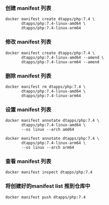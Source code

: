 ### 创建 manifest 列表
```text
docker manifest create dtapps/php:7.4 \
       dtapps/php:7.4-linux-amd64 \
       dtapps/php:7.4-linux-arm64
```

### 修改 manifest 列表
```text
docker manifest create dtapps/php:7.4 \
       dtapps/php:7.4-linux-amd64 --amend \
       dtapps/php:7.4-linux-arm64 --amend
```

### 删除 manifest 列表
```text
docker manifest rm dtapps/php:7.4 \
       dtapps/php:7.4-linux-amd64 \
       dtapps/php:7.4-linux-arm64
```

### 设置 manifest 列表
```text
docker manifest annotate dtapps/php:7.4 \
       dtapps/php:7.4-linux-amd64 \
       --os linux --arch amd64
```
```text
docker manifest annotate dtapps/php:7.4 \
       dtapps/php:7.4-linux-arm64 \
       --os linux --arch arm64
```

### 查看 manifest 列表
```text
docker manifest inspect dtapps/php:7.4
```

### 将创建好的manifest list 推到仓库中
```text
docker manifest push dtapps/php:7.4
```